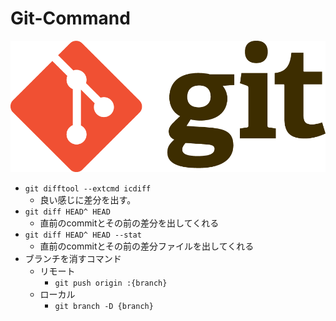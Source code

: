# Git-Command
![Git](https://raw.githubusercontent.com/tabunmuri/study/master/images/git.png)

- `git difftool --extcmd icdiff`
	- 良い感じに差分を出す。
- `git diff HEAD^ HEAD`
	- 直前のcommitとその前の差分を出してくれる
- `git diff HEAD^ HEAD --stat`
	- 直前のcommitとその前の差分ファイルを出してくれる
- ブランチを消すコマンド
	- リモート
		- `git push origin :{branch}`
	- ローカル
		- `git branch -D {branch}`
